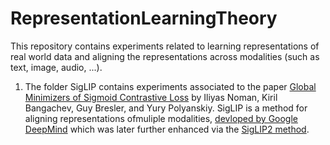 # RepresentationLearningTheory
This repository contains experiments related to learning representations
of real world data and aligning the representations across modalities (such as text, image, audio, ...).

1. The folder SigLIP contains experiments associated to the paper [Global Minimizers of Sigmoid Contrastive Loss](???) by Iliyas Noman, Kiril Bangachev,
Guy Bresler, and Yury Polyanskiy. SigLIP is a method for aligning representations ofmuliple modalities, [devloped by Google DeepMind](https://arxiv.org/pdf/2303.15343) 
which was later further enhanced via the [SigLIP2 method](https://arxiv.org/abs/2502.14786).
